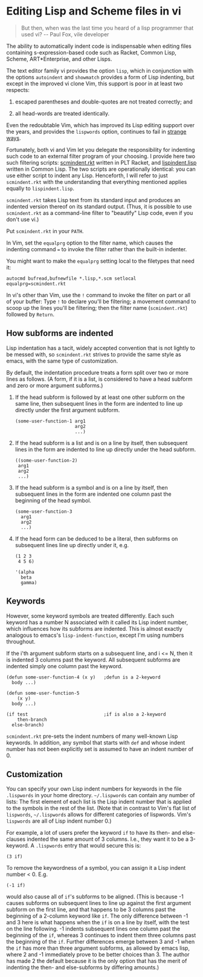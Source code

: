 # Editing Lisp and Scheme files in vi

> But then, when was the last time you heard
  of a lisp programmer that used vi?
  -- Paul Fox, vile developer

The ability to automatically indent code is indispensable when editing
files containing s-expression-based code such as Racket, Common Lisp, Scheme,
ART*Enterprise, and other Lisps.

The text editor family vi provides the option `lisp`, which in
conjunction with the options `autoindent` and `showmatch`
provides a form of Lisp indenting, but except in the improved vi clone
Vim, this support is poor in at least two respects:

1. escaped
parentheses and double-quotes are not treated correctly; and

2. all
head-words are
treated identically.

Even the redoubtable Vim, which has improved its Lisp editing
support over the years, and provides the `lispwords` option, continues to fail in
[strange ways](./vim-indent-error.lisp).

Fortunately, both vi and Vim let you delegate the responsibility for indenting such
code to an external filter program of your choosing.  I provide here two
such filtering scripts:
[scmindent.rkt](./scmindent.rkt) written in PLT Racket, and
[lispindent.lisp](./lispindent.lisp) written in Common Lisp.  The two scripts are
operationally identical: you can use either script to indent any Lisp.
Henceforth, I will refer to just `scmindent.rkt` with the understanding that
everything mentioned applies equally to `lispindent.lisp`.

`scmindent.rkt` takes
Lisp text from its standard input and produces an indented version
thereof on its standard output.  (Thus, it is possible to use
`scmindent.rkt` as a command-line filter to "beautify" Lisp code, even if
you don't use vi.)

Put `scmindent.rkt` in your `PATH`.

In Vim, set the `equalprg` option to the filter name, which causes the
indenting command `=` to invoke the filter rather than the built-in
indenter.

You might want to make the `equalprg` setting local to the filetypes
that need it:

```
autocmd bufread,bufnewfile *.lisp,*.scm setlocal equalprg=scmindent.rkt
```

In vi's other than Vim, use the `!` command to invoke the filter on part or all of
your buffer: Type `!` to declare you'll be filtering; a movement command
to scoop up the lines you'll be filtering; then the filter name
(`scmindent.rkt`) followed by `Return`.

## How subforms are indented

Lisp indentation has a tacit, widely accepted convention that is not
lightly to be messed with, so `scmindent.rkt` strives to provide the same
style as emacs, with the same type of customization.

By default, the indentation procedure treats
a form split over two or more lines as
follows.  (A form, if it is a list, is considered to have a head subform and zero or
more argument subforms.)

1.  If the head subform is followed by at
least one other subform on the same line, then subsequent lines in the
form are indented to line up directly under the first argument subform.

    ```
    (some-user-function-1 arg1
                          arg2
                          ...)
    ```

2. If the head subform is a list and is on a line by itself, then
subsequent lines in the form are indented to
line up directly under the head subform.

    ```
    ((some-user-function-2)
     arg1
     arg2
     ...)
    ```

3. If the head subform is a symbol and is on a line by itself, then
subsequent lines in the form are indented one column past the beginning
of the head symbol.

    ```
    (some-user-function-3
      arg1
      arg2
      ...)
    ```

4. If the head form can be deduced to be a literal, then subforms on
subsequent lines line up directly under it, e.g.

    ```
    (1 2 3
     4 5 6)

    '(alpha
      beta
      gamma)
    ```

## Keywords

However, some keyword symbols are treated differently.  Each such
keyword has a number N associated with it called its Lisp indent number,
which influences how its subforms are indented.  This is almost exactly
analogous to emacs's `lisp-indent-function`, except I'm using numbers
throughout.

If
the i'th argument subform starts
on a subsequent line, and i <= N, then it is indented 3 columns past the
keyword.  All subsequent
subforms are indented simply one column past the keyword.

```
(defun some-user-function-4 (x y)   ;defun is a 2-keyword
  body ...)

(defun some-user-function-5
    (x y)
  body ...)

(if test                            ;if is also a 2-keyword
    then-branch
  else-branch)
```

`scmindent.rkt` pre-sets the indent numbers of many well-known
Lisp keywords.  In addition, any symbol that starts with `def` and whose
indent number has not
been explicitly set is assumed to
have an indent number of 0.

## Customization

You can specify your own Lisp indent numbers for keywords in the file
`.lispwords` in your home directory.  `~/.lispwords` can contain any number of
lists: The first element of each list is the Lisp indent number that is
applied to the symbols in the rest of the list.  (Note that in contrast
to Vim's flat list of `lispwords`, `~/.lispwords`
allows for different categories of lispwords.  Vim's `lispwords` are
all of Lisp indent number 0.)

For example, a lot of users prefer the keyword `if` to have its then-
and else-clauses indented the same amount of 3 columns.  I.e.,
they want it to be a 3-keyword.  A `.lispwords` entry that would
secure this is:

```
(3 if)
```

To remove the keywordness of a symbol, you can assign it a Lisp indent
number < 0.  E.g.

```
(-1 if)
```

would also cause all of `if`'s subforms to be aligned.  (This is because
-1 causes subforms on subsequent lines to line up against the first
argument subform on the first line, and that happens to be 3 columns
past the beginning of a 2-column keyword like `if`.  The only difference
between -1 and 3 here is what happens when the `if` is on a line by
itself, with the test on the line following.  -1 indents subsequent
lines one column past the beginning of the `if`, whereas 3 continues to
indent them three columns past the beginning of the `if`.  Further
differences emerge between 3 and -1 when the `if` has more than three
argument subforms, as allowed by emacs lisp, where 2 and -1 immediately
prove to be better choices than 3.  The author has made 2 the default
because it is the only option that has the merit of indenting the then-
and else-subforms by differing amounts.)
